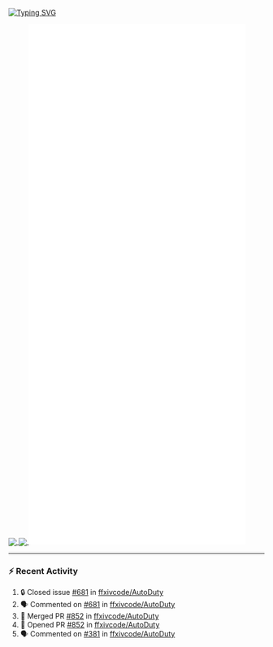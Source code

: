 [![Typing SVG](https://readme-typing-svg.demolab.com?font=Fira+Code&duration=1000&pause=1000&multiline=true&repeat=false&width=435&lines=Simon+Latusek+%7C+Gameplay+Engineer)](https://git.io/typing-svg)

<a href="https://github.com/anuraghazra/github-readme-stats">
  <img height=200 align="center" src="https://github-readme-stats.vercel.app/api?username=erdelf&theme=radical" />
</a>
<a href="https://github.com/anuraghazra/convoychat">
  <img height=200 align="center" src="https://streak-stats.demolab.com?user=erdelf&theme=radical&mode=weekly" />
</a>

<picture>
  <img src="/github-metrics.svg" alt="Metrics">
</picture>

---

### :zap: Recent Activity
<!--START_SECTION:activity-->
1. 🔒 Closed issue [#681](https://github.com/ffxivcode/AutoDuty/issues/681) in [ffxivcode/AutoDuty](https://github.com/ffxivcode/AutoDuty)
2. 🗣 Commented on [#681](https://github.com/ffxivcode/AutoDuty/issues/681#issuecomment-2720040961) in [ffxivcode/AutoDuty](https://github.com/ffxivcode/AutoDuty)
3. 🎉 Merged PR [#852](https://github.com/ffxivcode/AutoDuty/pull/852) in [ffxivcode/AutoDuty](https://github.com/ffxivcode/AutoDuty)
4. 💪 Opened PR [#852](https://github.com/ffxivcode/AutoDuty/pull/852) in [ffxivcode/AutoDuty](https://github.com/ffxivcode/AutoDuty)
5. 🗣 Commented on [#381](https://github.com/ffxivcode/AutoDuty/issues/381#issuecomment-2719551882) in [ffxivcode/AutoDuty](https://github.com/ffxivcode/AutoDuty)
<!--END_SECTION:activity-->

<!--
**erdelf/erdelf** is a ✨ _special_ ✨ repository because its `README.md` (this file) appears on your GitHub profile.

Here are some ideas to get you started:

- 🔭 I’m currently working on ...
- 🌱 I’m currently learning ...
- 👯 I’m looking to collaborate on ...
- 🤔 I’m looking for help with ...
- 💬 Ask me about ...
- 📫 How to reach me: ...
- 😄 Pronouns: ...
- ⚡ Fun fact: ...
-->
